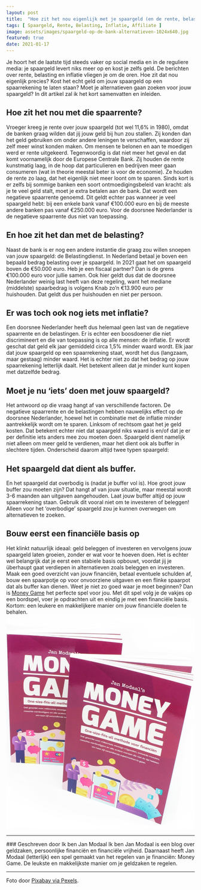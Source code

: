 ```yaml
---
layout: post
title:  "Hoe zit het nou eigenlijk met je spaargeld (en de rente, belasting en inflatie)?"
tags: [ Spaargeld, Rente, Belasting, Inflatie, Affiliate ]
image: assets/images/spaargeld-op-de-bank-alternatieven-1024x640.jpg
featured: true
date: 2021-01-17
---
```


Je hoort het de laatste tijd steeds vaker op social media en in de reguliere media: je spaargeld levert niks meer op en kost je zelfs geld. De berichten over rente, belasting en inflatie vliegen je om de oren. Hoe zit dat nou eigenlijk precies? Kost het echt geld om jouw spaargeld op een spaarrekening te laten staan? Moet je alternatieven gaan zoeken voor jouw spaargeld? In dit artikel zal ik het kort samenvatten en inleiden.

## Hoe zit het nou met die spaarrente?

Vroeger kreeg je rente over jouw spaargeld (tot wel 11,6% in 1980), omdat de banken graag wilden dat jij jouw geld bij hun zou stallen. Zij konden dan het geld gebruiken om onder andere leningen te verschaffen, waardoor zij zelf meer winst konden maken. Om mensen te belonen en aan te moedigen werd er rente uitgekeerd. Tegenwoordig is dat niet meer het geval en dat komt voornamelijk door de Europese Centrale Bank. Zij houden de rente kunstmatig laag, in de hoop dat particulieren en bedrijven meer gaan consumeren (wat in theorie meestal beter is voor de economie). Ze houden de rente zo laag, dat het eigenlijk niet meer loont om te sparen. Sinds kort is er zelfs bij sommige banken een soort ontmoedigingsbeleid van kracht: als je te veel geld stalt, moet je extra betalen aan de bank. Dat wordt een negatieve spaarrente genoemd. Dit geldt echter pas wanneer je veel spaargeld hebt: bij een enkele bank vanaf €100.000 euro en bij de meeste andere banken pas vanaf €250.000 euro. Voor de doorsnee Nederlander is de negatieve spaarrente dus niet van toepassing.

## En hoe zit het dan met de belasting?

Naast de bank is er nog een andere instantie die graag zou willen snoepen van jouw spaargeld: de Belastingdienst. In Nederland betaal je boven een bepaald bedrag belasting over je spaargeld. In 2021 gaat het om spaargeld boven de €50.000 euro. Heb je een fiscaal partner? Dan is de grens €100.000 euro voor jullie samen. Ook hier geldt dus dat de doorsnee Nederlander weinig last heeft van deze regeling, want het mediane (middelste) spaarbedrag is volgens Knab zo’n €13.900 euro per huishouden. Dat geldt dus per huishouden en niet per persoon.

## Er was toch ook nog iets met inflatie?

Een doorsnee Nederlander heeft dus helemaal geen last van de negatieve spaarrente en de belastingen. Er is echter een boosdoener die niet discrimineert en die van toepassing is op alle mensen: de inflatie. Er wordt geschat dat geld elk jaar gemiddeld circa 1,5% minder waard wordt. Elk jaar dat jouw spaargeld op een spaarrekening staat, wordt het dus (langzaam, maar gestaag) minder waard. Het is echter niet zo dat het bedrag op jouw spaarrekening letterlijk daalt. Het betekent alleen dat je minder kunt kopen met datzelfde bedrag.

## Moet je nu ‘iets’ doen met jouw spaargeld?

Het antwoord op die vraag hangt af van verschillende factoren. De negatieve spaarrente en de belastingen hebben nauwelijks effect op de doorsnee Nederlander, hoewel het in combinatie met de inflatie minder aantrekkelijk wordt om te sparen. Linksom of rechtsom gaat het je geld kosten. Dat betekent echter niet dat spaargeld niks waard is en/of dat je er per definitie iets anders mee zou moeten doen. Spaargeld dient namelijk niet alleen om meer geld te verdienen, maar het dient ook als buffer in slechtere tijden. Onderscheid daarom altijd twee typen spaargeld:

## Het spaargeld dat dient als buffer.

En het spaargeld dat overbodig is (nadat je buffer vol is).
Hoe groot jouw buffer zou moeten zijn? Dat hangt af van jouw situatie, maar meestal wordt 3-6 maanden aan uitgaven aangehouden. Laat jouw buffer altijd op jouw spaarrekening staan. Gebruik dit vooral niet om te investeren of beleggen! Alleen voor het ‘overbodige’ spaargeld zou je kunnen overwegen om alternatieven te zoeken.

## Bouw eerst een financiële basis op

Het klinkt natuurlijk ideaal: geld beleggen of investeren en vervolgens jouw spaargeld laten groeien, zonder er wat voor te hoeven doen. Het is echter wel belangrijk dat je eerst een stabiele basis opbouwt, voordat jij je überhaupt gaat verdiepen in alternatieven zoals beleggen en investeren. Maak een goed overzicht van jouw financiën, betaal eventuele schulden af, bouw een spaarpotje op voor onvoorziene uitgaven en een flinke spaarpot dat als buffer kan dienen. Weet je niet zo goed waar je moet beginnen? Dan is <a href="https://www.paypro.nl/producten/Ik_ben_Jan_Modaal/79165/86238" target="_blank" rel="noreferrer noopener">Money Game</a> het perfecte spel voor jou. Met dit spel volg je de vakjes op een bordspel, voer je opdrachten uit en eindig je met een financiële basis. Kortom: een leukere en makkelijkere manier om jouw financiële doelen te behalen.
![Jan Modaal's Money Game](/assets/images/money-game-jan-modaal-ikbenjanmodaal-geldzaken.jpg)

<hr>
### Geschreven door Ik ben Jan Modaal
Ik ben Jan Modaal is een blog over geldzaken, persoonlijke financiën en financiële vrijheid. Daarnaast heeft Jan Modaal (letterlijk) een spel gemaakt van het regelen van je financiën: Money Game. De leukste en makkelijkste manier om je geldzaken te regelen.
<hr>

Foto door <a href="https://www.pexels.com/nl-nl/foto/stapel-gouden-ronde-munten-106152/" target="_blank" rel="noreferrer noopener">Pixabay via Pexels</a>.
